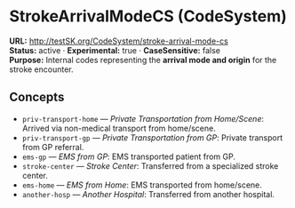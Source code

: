 

# StrokeArrivalModeCS (CodeSystem)

**URL:** http://testSK.org/CodeSystem/stroke-arrival-mode-cs  
**Status:** active · **Experimental:** true · **CaseSensitive:** false  
**Purpose:** Internal codes representing the **arrival mode and origin** for the stroke encounter.

## Concepts
- `priv-transport-home` — *Private Transportation from Home/Scene*: Arrived via non-medical transport from home/scene.  
- `priv-transport-gp` — *Private Transportation from GP*: Private transport from GP referral.  
- `ems-gp` — *EMS from GP*: EMS transported patient from GP.  
- `stroke-center` — *Stroke Center*: Transferred from a specialized stroke center.  
- `ems-home` — *EMS from Home*: EMS transported from home/scene.  
- `another-hosp` — *Another Hospital*: Transferred from another hospital.

